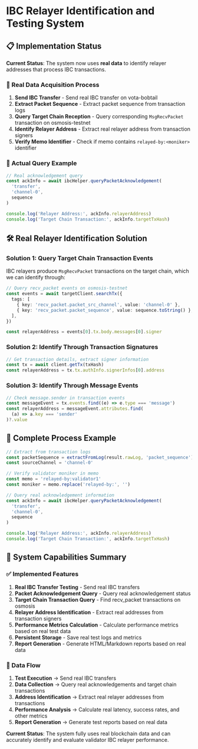 # IBC Relayer Identification and Testing System

## 📋 Implementation Status

**Current Status**: The system now uses **real data** to identify relayer addresses that process IBC transactions.

### 🔧 Real Data Acquisition Process

1. **Send IBC Transfer** - Send real IBC transfer on vota-bobtail
2. **Extract Packet Sequence** - Extract packet sequence from transaction logs
3. **Query Target Chain Reception** - Query corresponding `MsgRecvPacket` transaction on osmosis-testnet
4. **Identify Relayer Address** - Extract real relayer address from transaction signers
5. **Verify Memo Identifier** - Check if memo contains `relayed-by:<moniker>` identifier

### 🧪 Actual Query Example

```typescript
// Real acknowledgement query
const ackInfo = await ibcHelper.queryPacketAcknowledgement(
  'transfer',
  'channel-0',
  sequence
)

console.log('Relayer Address:', ackInfo.relayerAddress)
console.log('Target Chain Transaction:', ackInfo.targetTxHash)
```

## 🛠 Real Relayer Identification Solution

### Solution 1: Query Target Chain Transaction Events

IBC relayers produce `MsgRecvPacket` transactions on the target chain, which we can identify through:

```typescript
// Query recv_packet events on osmosis-testnet
const events = await targetClient.searchTx({
  tags: [
    { key: 'recv_packet.packet_src_channel', value: 'channel-0' },
    { key: 'recv_packet.packet_sequence', value: sequence.toString() },
  ],
})

const relayerAddress = events[0].tx.body.messages[0].signer
```

### Solution 2: Identify Through Transaction Signatures

```typescript
// Get transaction details, extract signer information
const tx = await client.getTx(txHash)
const relayerAddress = tx.tx.authInfo.signerInfos[0].address
```

### Solution 3: Identify Through Message Events

```typescript
// Check message.sender in transaction events
const messageEvent = tx.events.find((e) => e.type === 'message')
const relayerAddress = messageEvent.attributes.find(
  (a) => a.key === 'sender'
)?.value
```

## 🏁 Complete Process Example

```typescript
// Extract from transaction logs
const packetSequence = extractFromLog(result.rawLog, 'packet_sequence')
const sourceChannel = 'channel-0'

// Verify validator moniker in memo
const memo = 'relayed-by:validator1'
const moniker = memo.replace('relayed-by:', '')

// Query real acknowledgement information
const ackInfo = await ibcHelper.queryPacketAcknowledgement(
  'transfer',
  'channel-0',
  sequence
)

console.log('Relayer Address:', ackInfo.relayerAddress)
console.log('Target Chain Transaction:', ackInfo.targetTxHash)
```

## 🎯 System Capabilities Summary

### ✅ Implemented Features

1. **Real IBC Transfer Testing** - Send real IBC transfers
2. **Packet Acknowledgement Query** - Query real acknowledgement status
3. **Target Chain Transaction Query** - Find recv_packet transactions on osmosis
4. **Relayer Address Identification** - Extract real addresses from transaction signers
5. **Performance Metrics Calculation** - Calculate performance metrics based on real test data
6. **Persistent Storage** - Save real test logs and metrics
7. **Report Generation** - Generate HTML/Markdown reports based on real data

### 🔄 Data Flow

1. **Test Execution** → Send real IBC transfers
2. **Data Collection** → Query real acknowledgements and target chain transactions
3. **Address Identification** → Extract real relayer addresses from transactions
4. **Performance Analysis** → Calculate real latency, success rates, and other metrics
5. **Report Generation** → Generate test reports based on real data

**Current Status**: The system fully uses real blockchain data and can accurately identify and evaluate validator IBC relayer performance.
